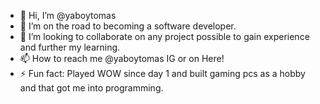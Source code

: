 - 👋 Hi, I’m @yaboytomas
- 👀 I’m on the road to becoming a software developer.
- 💞️ I’m looking to collaborate on any project possible to gain experience and further my learning.
- 📫 How to reach me @yaboytomas IG or on Here!
- ⚡ Fun fact: Played WOW since day 1 and built gaming pcs as a hobby and that got me into programming. 

<!---
yaboytomas/yaboytomas is a ✨ special ✨ repository because its `README.md` (this file) appears on your GitHub profile.
You can click the Preview link to take a look at your changes.
--->
